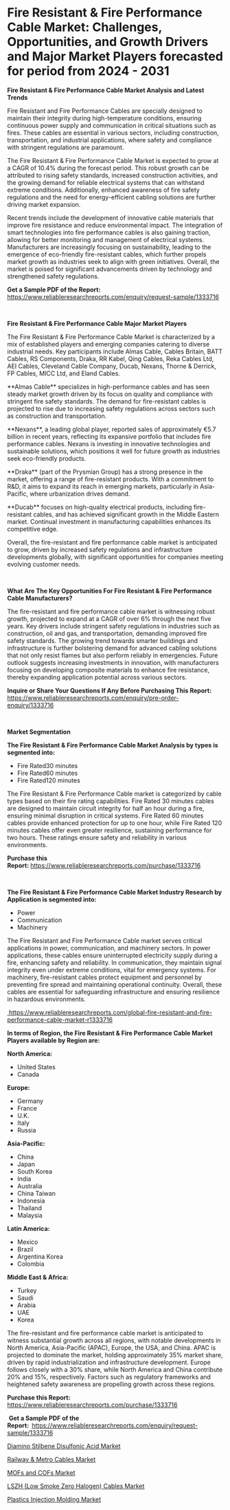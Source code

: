 <p><h1>Fire Resistant & Fire Performance Cable Market: Challenges, Opportunities, and Growth Drivers and Major Market Players forecasted for period from 2024 - 2031</h1></p><p><strong>Fire Resistant & Fire Performance Cable Market Analysis and Latest Trends</strong></p>
<p><p>Fire Resistant and Fire Performance Cables are specially designed to maintain their integrity during high-temperature conditions, ensuring continuous power supply and communication in critical situations such as fires. These cables are essential in various sectors, including construction, transportation, and industrial applications, where safety and compliance with stringent regulations are paramount.</p><p>The Fire Resistant & Fire Performance Cable Market is expected to grow at a CAGR of 10.4% during the forecast period. This robust growth can be attributed to rising safety standards, increased construction activities, and the growing demand for reliable electrical systems that can withstand extreme conditions. Additionally, enhanced awareness of fire safety regulations and the need for energy-efficient cabling solutions are further driving market expansion.</p><p>Recent trends include the development of innovative cable materials that improve fire resistance and reduce environmental impact. The integration of smart technologies into fire performance cables is also gaining traction, allowing for better monitoring and management of electrical systems. Manufacturers are increasingly focusing on sustainability, leading to the emergence of eco-friendly fire-resistant cables, which further propels market growth as industries seek to align with green initiatives. Overall, the market is poised for significant advancements driven by technology and strengthened safety regulations.</p></p>
<p><strong>Get a Sample PDF of the Report:&nbsp;</strong> <a href="https://www.reliableresearchreports.com/enquiry/request-sample/1333716?utm_campaign=3&utm_medium=2&utm_source=Github&utm_content=ia&utm_term=12122024&utm_id=fire-resistant-fire-performance-cable">https://www.reliableresearchreports.com/enquiry/request-sample/1333716</a></p>
<p>&nbsp;</p>
<p><strong>Fire Resistant & Fire Performance Cable Major Market Players</strong></p>
<p><p>The Fire Resistant & Fire Performance Cable Market is characterized by a mix of established players and emerging companies catering to diverse industrial needs. Key participants include Almas Cable, Cables Britain, BATT Cables, RS Components, Draka, RR Kabel, Qing Cables, Reka Cables Ltd, AEI Cables, Cleveland Cable Company, Ducab, Nexans, Thorne & Derrick, FP Cables, MICC Ltd, and Eland Cables.</p><p>**Almas Cable** specializes in high-performance cables and has seen steady market growth driven by its focus on quality and compliance with stringent fire safety standards. The demand for fire-resistant cables is projected to rise due to increasing safety regulations across sectors such as construction and transportation.</p><p>**Nexans**, a leading global player, reported sales of approximately €5.7 billion in recent years, reflecting its expansive portfolio that includes fire performance cables. Nexans is investing in innovative technologies and sustainable solutions, which positions it well for future growth as industries seek eco-friendly products.</p><p>**Draka** (part of the Prysmian Group) has a strong presence in the market, offering a range of fire-resistant products. With a commitment to R&D, it aims to expand its reach in emerging markets, particularly in Asia-Pacific, where urbanization drives demand.</p><p>**Ducab** focuses on high-quality electrical products, including fire-resistant cables, and has achieved significant growth in the Middle Eastern market. Continual investment in manufacturing capabilities enhances its competitive edge.</p><p>Overall, the fire-resistant and fire performance cable market is anticipated to grow, driven by increased safety regulations and infrastructure developments globally, with significant opportunities for companies meeting evolving customer needs.</p></p>
<p>&nbsp;</p>
<p><strong>What Are The Key Opportunities For Fire Resistant & Fire Performance Cable Manufacturers?</strong></p>
<p><p>The fire-resistant and fire performance cable market is witnessing robust growth, projected to expand at a CAGR of over 6% through the next five years. Key drivers include stringent safety regulations in industries such as construction, oil and gas, and transportation, demanding improved fire safety standards. The growing trend towards smarter buildings and infrastructure is further bolstering demand for advanced cabling solutions that not only resist flames but also perform reliably in emergencies. Future outlook suggests increasing investments in innovation, with manufacturers focusing on developing composite materials to enhance fire resistance, thereby expanding application potential across various sectors.</p></p>
<p><strong>Inquire or Share Your Questions If Any Before Purchasing This Report:</strong> <a href="https://www.reliableresearchreports.com/enquiry/pre-order-enquiry/1333716?utm_campaign=3&utm_medium=2&utm_source=Github&utm_content=ia&utm_term=12122024&utm_id=fire-resistant-fire-performance-cable">https://www.reliableresearchreports.com/enquiry/pre-order-enquiry/1333716</a></p>
<p>&nbsp;</p>
<p><strong>Market Segmentation</strong></p>
<p><strong>The Fire Resistant & Fire Performance Cable Market Analysis by types is segmented into:</strong></p>
<p><ul><li>Fire Rated30 minutes</li><li>Fire Rated60 minutes</li><li>Fire Rated120 minutes</li></ul></p>
<p><p>The Fire Resistant & Fire Performance Cable market is categorized by cable types based on their fire rating capabilities. Fire Rated 30 minutes cables are designed to maintain circuit integrity for half an hour during a fire, ensuring minimal disruption in critical systems. Fire Rated 60 minutes cables provide enhanced protection for up to one hour, while Fire Rated 120 minutes cables offer even greater resilience, sustaining performance for two hours. These ratings ensure safety and reliability in various environments.</p></p>
<p><strong>Purchase this Report:&nbsp;</strong><a href="https://www.reliableresearchreports.com/purchase/1333716?utm_campaign=3&utm_medium=2&utm_source=Github&utm_content=ia&utm_term=12122024&utm_id=fire-resistant-fire-performance-cable">https://www.reliableresearchreports.com/purchase/1333716</a></p>
<p>&nbsp;</p>
<p><strong>The Fire Resistant & Fire Performance Cable Market Industry Research by Application is segmented into:</strong></p>
<p><ul><li>Power</li><li>Communication</li><li>Machinery</li></ul></p>
<p><p>The Fire Resistant and Fire Performance Cable market serves critical applications in power, communication, and machinery sectors. In power applications, these cables ensure uninterrupted electricity supply during a fire, enhancing safety and reliability. In communication, they maintain signal integrity even under extreme conditions, vital for emergency systems. For machinery, fire-resistant cables protect equipment and personnel by preventing fire spread and maintaining operational continuity. Overall, these cables are essential for safeguarding infrastructure and ensuring resilience in hazardous environments.</p></p>
<p><a href="https://www.reliableresearchreports.com/global-fire-resistant-and-fire-performance-cable-market-r1333716?utm_campaign=3&utm_medium=2&utm_source=Github&utm_content=ia&utm_term=12122024&utm_id=fire-resistant-fire-performance-cable">&nbsp;https://www.reliableresearchreports.com/global-fire-resistant-and-fire-performance-cable-market-r1333716</a></p>
<p><strong>In terms of Region, the Fire Resistant & Fire Performance Cable Market Players available by Region are:</strong></p>
<p>
    <p> <strong> North America: </strong>
        <ul>
            <li>United States</li>
            <li>Canada</li>
        </ul>
        </p> 
    <p> <strong> Europe: </strong>
        <ul>
            <li>Germany</li>
            <li>France</li>
            <li>U.K.</li>
            <li>Italy</li>
            <li>Russia</li>
        </ul>
        </p> 
    <p> <strong> Asia-Pacific: </strong>
        <ul>
            <li>China</li>
            <li>Japan</li>
            <li>South Korea</li>
            <li>India</li>
            <li>Australia</li>
            <li>China Taiwan</li>
            <li>Indonesia</li>
            <li>Thailand</li>
            <li>Malaysia</li>
        </ul>
        </p> 
    <p> <strong> Latin America: </strong>
        <ul>
            <li>Mexico</li>
            <li>Brazil</li>
            <li>Argentina Korea</li>
            <li>Colombia</li>
        </ul>
        </p> 
    <p> <strong> Middle East & Africa: </strong>
        <ul>
            <li>Turkey</li>
            <li>Saudi</li>
            <li>Arabia</li>
            <li>UAE</li>
            <li>Korea</li>
        </ul>
    </p>
    </p>
<p><p>The fire-resistant and fire performance cable market is anticipated to witness substantial growth across all regions, with notable developments in North America, Asia-Pacific (APAC), Europe, the USA, and China. APAC is projected to dominate the market, holding approximately 35% market share, driven by rapid industrialization and infrastructure development. Europe follows closely with a 30% share, while North America and China contribute 20% and 15%, respectively. Factors such as regulatory frameworks and heightened safety awareness are propelling growth across these regions.</p></p>
<p><strong>Purchase this Report: </strong><a href="https://www.reliableresearchreports.com/purchase/1333716?utm_campaign=3&utm_medium=2&utm_source=Github&utm_content=ia&utm_term=12122024&utm_id=fire-resistant-fire-performance-cable">https://www.reliableresearchreports.com/purchase/1333716</a></p>
<p>&nbsp;<strong>Get a Sample PDF of the Report:&nbsp;&nbsp;</strong><a href="https://www.reliableresearchreports.com/enquiry/request-sample/1333716?utm_campaign=3&utm_medium=2&utm_source=Github&utm_content=ia&utm_term=12122024&utm_id=fire-resistant-fire-performance-cable">https://www.reliableresearchreports.com/enquiry/request-sample/1333716</a></p>
<p><strong></strong></p>
<p><p><a href="https://www.linkedin.com/pulse/detailed-market-size-growth-diamino-stilbene-disulfonic-zuhqc?utm_campaign=3&utm_medium=2&utm_source=Github&utm_content=ia&utm_term=12122024&utm_id=fire-resistant-fire-performance-cable">Diamino Stilbene Disulfonic Acid Market</a></p><p><a href="https://github.com/deonnamcelhi0/Market-Research-Report-List-1/blob/main/railway-metro-cables-market.md?utm_campaign=3&utm_medium=2&utm_source=Github&utm_content=ia&utm_term=12122024&utm_id=fire-resistant-fire-performance-cable">Railway & Metro Cables Market</a></p><p><a href="https://www.linkedin.com/pulse/mofs-cofs-market-revenue-demand-forecast-54-cagr-from-k775c?utm_campaign=3&utm_medium=2&utm_source=Github&utm_content=ia&utm_term=12122024&utm_id=fire-resistant-fire-performance-cable">MOFs and COFs Market</a></p><p><a href="https://github.com/sca704osol/Market-Research-Report-List-1/blob/main/lszh-low-smoke-zero-halogen-cables-market.md?utm_campaign=3&utm_medium=2&utm_source=Github&utm_content=ia&utm_term=12122024&utm_id=fire-resistant-fire-performance-cable">LSZH (Low Smoke Zero Halogen) Cables Market</a></p><p><a href="https://www.linkedin.com/pulse/p-factrackr-ho6he?utm_campaign=3&utm_medium=2&utm_source=Github&utm_content=ia&utm_term=12122024&utm_id=fire-resistant-fire-performance-cable">Plastics Injection Molding Market</a></p></p>